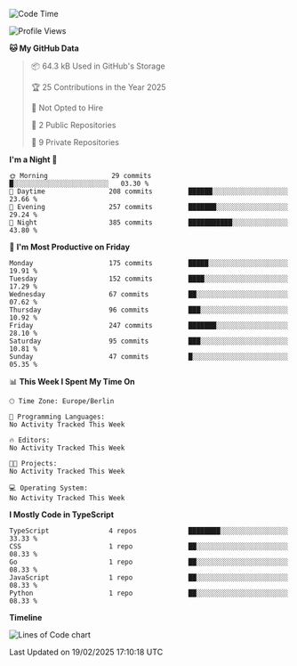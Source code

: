 <!--START_SECTION:waka-->
![Code Time](http://img.shields.io/badge/Code%20Time-0%20secs-blue)

![Profile Views](http://img.shields.io/badge/Profile%20Views-43-blue)

**🐱 My GitHub Data** 

> 📦 64.3 kB Used in GitHub's Storage 
 > 
> 🏆 25 Contributions in the Year 2025
 > 
> 🚫 Not Opted to Hire
 > 
> 📜 2 Public Repositories 
 > 
> 🔑 9 Private Repositories 
 > 
**I'm a Night 🦉** 

```text
🌞 Morning                29 commits          █░░░░░░░░░░░░░░░░░░░░░░░░   03.30 % 
🌆 Daytime                208 commits         ██████░░░░░░░░░░░░░░░░░░░   23.66 % 
🌃 Evening                257 commits         ███████░░░░░░░░░░░░░░░░░░   29.24 % 
🌙 Night                  385 commits         ███████████░░░░░░░░░░░░░░   43.80 % 
```
📅 **I'm Most Productive on Friday** 

```text
Monday                   175 commits         █████░░░░░░░░░░░░░░░░░░░░   19.91 % 
Tuesday                  152 commits         ████░░░░░░░░░░░░░░░░░░░░░   17.29 % 
Wednesday                67 commits          ██░░░░░░░░░░░░░░░░░░░░░░░   07.62 % 
Thursday                 96 commits          ███░░░░░░░░░░░░░░░░░░░░░░   10.92 % 
Friday                   247 commits         ███████░░░░░░░░░░░░░░░░░░   28.10 % 
Saturday                 95 commits          ███░░░░░░░░░░░░░░░░░░░░░░   10.81 % 
Sunday                   47 commits          █░░░░░░░░░░░░░░░░░░░░░░░░   05.35 % 
```


📊 **This Week I Spent My Time On** 

```text
🕑︎ Time Zone: Europe/Berlin

💬 Programming Languages: 
No Activity Tracked This Week

🔥 Editors: 
No Activity Tracked This Week

🐱‍💻 Projects: 
No Activity Tracked This Week

💻 Operating System: 
No Activity Tracked This Week
```

**I Mostly Code in TypeScript** 

```text
TypeScript               4 repos             ████████░░░░░░░░░░░░░░░░░   33.33 % 
CSS                      1 repo              ██░░░░░░░░░░░░░░░░░░░░░░░   08.33 % 
Go                       1 repo              ██░░░░░░░░░░░░░░░░░░░░░░░   08.33 % 
JavaScript               1 repo              ██░░░░░░░░░░░░░░░░░░░░░░░   08.33 % 
Python                   1 repo              ██░░░░░░░░░░░░░░░░░░░░░░░   08.33 % 
```



**Timeline**

![Lines of Code chart](https://raw.githubusercontent.com/rxm96/rxm96/main/assets/bar_graph.png)


 Last Updated on 19/02/2025 17:10:18 UTC
<!--END_SECTION:waka-->
